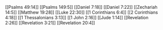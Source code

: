 [[Psalms 49:14]]
[[Psalms 149:5]]
[[Daniel 7:18]]
[[Daniel 7:22]]
[[Zechariah 14:5]]
[[Matthew 19:28]]
[[Luke 22:30]]
[[1 Corinthians 6:4]]
[[2 Corinthians 4:18]]
[[1 Thessalonians 3:13]]
[[1 John 2:16]]
[[Jude 1:14]]
[[Revelation 2:26]]
[[Revelation 3:21]]
[[Revelation 20:4]]
